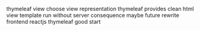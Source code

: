 thymeleaf view choose view representation thymeleaf provides clean html view template run without server consequence maybe future rewrite frontend reactjs thymeleaf good start